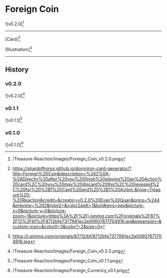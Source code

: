 # Foreign Coin

![v0.2.0][^v0.2.0]

---

[Card][^Card]

[Illustration][^Illustration]

---

## History

### v0.2.0

![v0.2.0][^v0.2.0]

### v0.1.1

![v0.1.1][^v0.1.1]

### v0.1.0

![v0.1.0][^v0.1.0]

[^v0.1.0]: /Treasure-Reaction/Images/Foreign_Currency_v0.1.png
[^v0.1.1]: /Treasure-Reaction/Images/Foreign_Coin_v0.1.1.png
[^v0.2.0]: /Treasure-Reaction/Images/Foreign_Coin_v0.2.0.png
[^Card]: https://shardofhonor.github.io/dominion-card-generator/?title=Foreign%20Coin&description=%242%0A-%0ADirectly%20after%20you%20finish%20playing%20an%20Action%20card%2C%20you%20may%20discard%20this%2C%20revealed%2C%20for%20%2B1%20Card%20and%20%2B1%20Action.&type=Treasure%20-%20Reaction&credit=&creator=v0.2.0%20Evan%20Quan&price=%244&preview=%242&type2=&color2split=1&boldkeys=ppo&picture-x=0&picture-y=0&picture-zoom=1&picture=https%3A%2F%2Fi.pinimg.com%2Foriginals%2F87%2F12%2Fbf%2F8712bfe7377661ec2e00607671704916.jpg&expansion=&custom-icon=&color0=3&color1=2&size=0
[^Illustration]: https://i.pinimg.com/originals/87/12/bf/8712bfe7377661ec2e00607671704916.jpg
